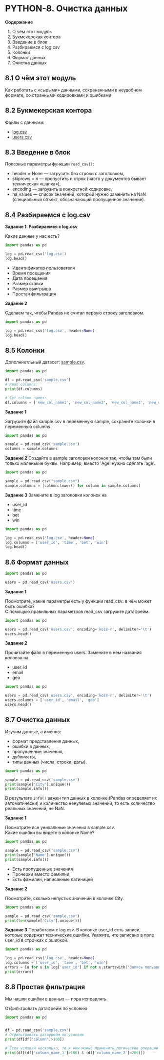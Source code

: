 # PYTHON-8. Очистка данных

**Содержание**

1. О чём этот модуль
1. Букмекерская контора
1. Введение в блок
1. Разбираемся с log.csv
1. Колонки
1. Формат данных
1. Очистка данных


## 8.1 О чём этот модуль
Как работать с «сырыми» данными, сохраненными в неудобном формате, со странными кодировками и ошибками.


## 8.2 Букмекерская контора
Файлы с данными:
- [log.csv](log.csv)
- [users.csv](users.csv)


## 8.3 Введение в блок
Полезные параметры функции `read_csv()`:

- header = None — загрузить без строки с заголовком,
- skiprows = n — пропустить n строк (часто у документов бывает техническая «шапка»),
- encoding — загрузить в конкретной кодировке,
- na_values — список значений, который нужно заменить на NaN (специальный объект, обозначающий пропущенное значение).


## 8.4 Разбираемся с log.csv
**Задание 1. Разбираемся с log.csv**

Какие данные у нас есть?

```python
import pandas as pd

log = pd.read_csv('log.csv')
log.head()
```

- Идентификатор пользователя
- Время посещения
- Дата посещения
- Размер ставки
- Размер выигрыша
- Простая фильтрация

**Задание 2**

Сделаем так, чтобы Pandas не считал первую строку заголовком.

```python
import pandas as pd

log = pd.read_csv('log.csv', header=None)
log.head()
```


## 8.5 Колонки
Дополниетльный датасет: [sample.csv](sample.csv).

```python
import pandas as pd

df = pd.read_csv('sample.csv')
# Read columns:
print(df.columns)

# Set column names:
df.columns = ['new_col_name1', 'new_col_name2', 'new_col_name3', 'new_col_name4']
```

**Задание 1**

Загрузите файл sample.csv в переменную sample, сохраните колонки в переменную columns.

```python
import pandas as pd

sample = pd.read_csv('sample.csv')
columns = sample.columns
```

**Задание 2**
Создайте в sample заголовки колонок так, чтобы там были только маленькие буквы.
Например, вместо 'Age' нужно сделать 'age'.

```python
import pandas as pd

sample = pd.read_csv("sample.csv")
sample.columns = [column.lower() for column in sample.columns]
```

**Задание 3**
Замените в log заголовки колонок на

- user_id
- time
- bet
- win

```python
import pandas as pd

log = pd.read_csv('log.csv', header=None)
log.columns = ['user_id', 'time', 'bet', 'win']
log.head()
``` 


## 8.6 Формат данных
```python
import pandas as pd

users = pd.read_csv('users.csv')
```

**Задание 1**

Посмотрите, какие параметры есть у функции read_csv: в чём может быть ошибка?  
С помощью правильных параметров read_csv загрузите датафрейм.

```python
import pandas as pd

users = pd.read_csv('users.csv', encoding='koi8-r', delimiter='\t')
users.head()
```

**Задание 2**

Прочитайте файл в переменную users. Замените в нём названия колонок на.

- user_id
- email
- geo

```python
import pandas as pd

users = pd.read_csv('users.csv', encoding='koi8-r', delimiter='\t')
users.columns = ['user_id', 'email', 'geo']
users.head()
```

## 8.7 Очистка данных
Изучим данные, а именно:

- формат представления данных,
- ошибки в данных,
- пропущенные значения,
- дубликаты,
- типы данных (числа, строки, даты).

```python
import pandas as pd

sample = pd.read_csv('sample.csv')
print(sample['City'].unique())
print(sample.info())
```

В результате `info()` важен тип данных в колонке (Pandas определяет их автоматически)
и количество ненулевых значений, то есть количество реальных значений, не NaN.

**Задание 1**

Посмотрите все уникальные значения в sample.csv.  
Какие ошибки вы видете в колонке Name?

```python
import pandas as pd

sample = pd.read_csv('sample.csv')
print(sample['Name'].unique())
print(sample.info())
```

- Есть пропущенные значения
- Прочерки вместо фамилии
- Есть фамилии, написанные латиницей

**Задание 2**

Посмотрите, сколько непустых значений в колонке City.

```python
import pandas as pd

sample = pd.read_csv('sample.csv')
print(len(sample['City'].unique()))
```

**Задание 3**
Поработаем с log.csv. В колонке user_id есть записи, которые содержат технические ошибки.
Укажите, что записано в поле user_id в строчках с ошибкой.

```python
import pandas as pd

log = pd.read_csv('log.csv', header=None)
log.columns = ['user_id', 'time', 'bet', 'win']
errors = [u for u in log['user_id'] if not u.startswith('Запись пользователя')]
print(errors)
```

## 8.8 Простая фильтрация
Мы нашли ошибки в данных — пора исправлять.

Отфильтровать датафрейм по условию
```python
import pandas as pd


df = pd.read_csv('sample.csv')
# Отфильтровать датафрейм по условию
print(df[df['column']>100])

# Если условий несколько, то к ним можно применить логические операции
print(df[(df['column_name_1']>100) & (df['column_name_2']<200)])
```
